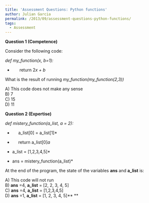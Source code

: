 ```yaml
---
title: 'Assessment Questions: Python functions'
author: Julian Garcia
permalink: /2013/09/assessment-questions-python-functions/
tags:
  - Assessment
---
```

**Question 1 (Competence)**

Consider the following code:

*def my_function(x, b=1):*  
*       return 2*x + b*

What is the result of running *my\_function(my\_function(2,3))*

A) This code does not make any sense  
B) 7  
C) 15  
D) 11

**Question 2 (Expertise)**

*def mistery\_function(a\_list, a = 2):*  
*      a\_list[0] = a\_list[1]*  
*      return a_list[0]*a*

* a_list = [1,2,3,4,5]*  
* ans = mistery\_function(a\_list)*

At the end of the program, the state of the variables **ans** and **a_list** is:

A) This code will not run  
B) **ans** =4, **a_list** = [2, 2, 3, 4, 5]  
C) **ans** =4, **a_list** = [1,2,3,4,5]  
D) **ans** =1, **a_list** = [1, 2, 3, 4, 5]** **
